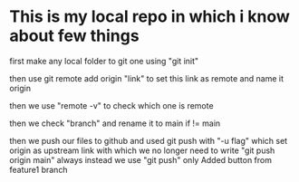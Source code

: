 # This is my local repo in which  i know about few things

first make any local folder to git one using "git init"

then use git remote add origin "link" to set this link as remote and name it origin

then we use "remote -v" to check which one is remote

then we check "branch" and rename it to main if != main

then we push our files to github
and used git push with "-u flag" which set origin as upstream link with which we no longer
need to write "git push origin main" always instead we use
"git push" only
Added button from feature1 branch